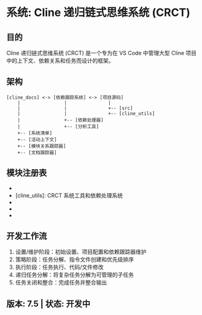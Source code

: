 # 系统: Cline 递归链式思维系统 (CRCT)

## 目的
Cline 递归链式思维系统 (CRCT) 是一个专为在 VS Code 中管理大型 Cline 项目中的上下文、依赖关系和任务而设计的框架。

## 架构
```
[cline_docs] <-> [依赖跟踪系统] <-> [项目源码]
    |                |               |
    |                |               +-- [src]
    |                |               +-- [cline_utils]
    |                +-- [依赖处理器]
    |                +-- [分析工具]
    +-- [系统清单]
    +-- [活动上下文]
    +-- [模块关系跟踪器]
    +-- [文档跟踪器]
```

## 模块注册表
- [src]: 项目源代码目录
- [cline_utils]: CRCT 系统工具和依赖处理系统
- [cline_utils/dependency_system]: 依赖管理和分析系统
- [cline_docs]: 系统操作内存和文档
- [docs]: 项目文档

## 开发工作流
1. 设置/维护阶段：初始设置、项目配置和依赖跟踪器维护
2. 策略阶段：任务分解、指令文件创建和优先级排序
3. 执行阶段：任务执行、代码/文件修改
4. 递归任务分解：将复杂任务分解为可管理的子任务
5. 任务关闭和整合：完成任务并整合输出

## 版本: 7.5 | 状态: 开发中